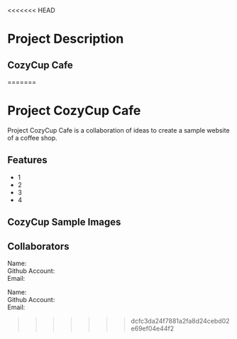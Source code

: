 <<<<<<< HEAD
# Project Description

## CozyCup Cafe

=======
# Project CozyCup Cafe

Project CozyCup Cafe is a collaboration of ideas
to create a sample website of a coffee shop.

## Features

- 1
- 2
- 3
- 4

## CozyCup Sample Images

## Collaborators
Name:  
Github Account:  
Email:  

Name:  
Github Account:  
Email:  
>>>>>>> dcfc3da24f7881a2fa8d24cebd02e69ef04e44f2
